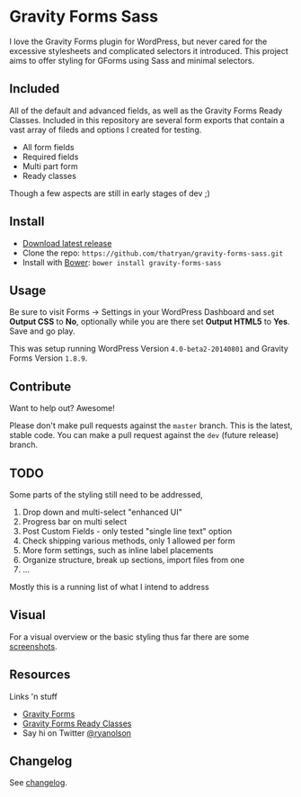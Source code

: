 # Gravity Forms Sass

I love the Gravity Forms plugin for WordPress, but never cared for the excessive stylesheets and complicated selectors it introduced. This project aims to offer styling for GForms using Sass and minimal selectors.


## Included

All of the default and advanced fields, as well as the Gravity Forms Ready Classes. Included in this repository are several form exports that contain a vast array of fileds and options I created for testing.

* All form fields
* Required fields
* Multi part form
* Ready classes

Though a few aspects are still in early stages of dev ;)

## Install

* [Download latest release](https://github.com/thatryan/gravity-forms-sass/archive/master.zip)
* Clone the repo: `https://github.com/thatryan/gravity-forms-sass.git`
* Install with [Bower](http://bower.io/): `bower install gravity-forms-sass`

## Usage

Be sure to visit Forms -> Settings in your WordPress Dashboard and set **Output CSS** to **No**, optionally while you are there set **Output HTML5** to **Yes**. Save and go play.

This was setup running WordPress Version `4.0-beta2-20140801` and Gravity Forms Version `1.8.9`.

## Contribute

Want to help out? Awesome!

Please don't make pull requests against the `master` branch. This is the latest, stable code. You can make a pull request against the `dev` (future release) branch.


## TODO

Some parts of the styling still need to be addressed, 

1. Drop down and multi-select "enhanced UI"
2. Progress bar on multi select
3. Post Custom Fields - only tested "single line text" option
4. Check shipping various methods, only 1 allowed per form
5. More form settings, such as inline label placements
6. Organize structure, break up sections, import files from one
7. ...

Mostly this is a running list of what I intend to address

## Visual

For a visual overview or the basic styling thus far there are some [screenshots](screenshots/).


## Resources

Links 'n stuff

* [Gravity Forms](http://www.gravityforms.com/)
* [Gravity Forms Ready Classes](http://www.gravityhelp.com/documentation/page/CSS_Ready_Classes)
* Say hi on Twitter [@ryanolson](http://twitter.com/ryanolson)

## Changelog

See [changelog](CHANGELOG.md).